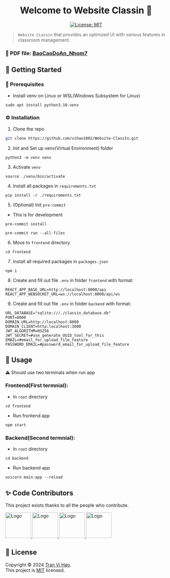 <h1 align="center">Welcome to Website Classin 👋</h1>
<p align="center">
  <a href="https://github.com/vihao1802/Website-ClassIn/blob/main/LICENSE">
    <img alt="License: MIT" src="https://img.shields.io/badge/license-MIT-yellow.svg" target="_blank" />
  </a>
</p>

<!--
[![GitHub Watches](https://img.shields.io/github/watchers/vihao1802/Website-ClassIn.svg?style=social&label=Watch&maxAge=2592000)](https://github.com/vihao1802/Website-ClassIn/watchers)
[![Contributors](https://img.shields.io/github/contributors/vihao1802/Website-ClassIn.svg)](https://github.com/vihao1802/Website-ClassIn/graphs/contributors)
 <a href="https://github.com/vihao1802/pharmacy-management">
    <img src="https://img.shields.io/github/contributors/vihao1802/pharmacy-management.svg" alt="Contributors">
  </a>
-->

> `Website CLassin` that provides an optimzed UI with various features in classroom management.

### 📄 PDF file: [BaoCaoDoAn_Nhom7]()

<!-- GETTING STARTED -->
## 🎯 Getting Started

### 💎 Prerequisites

* Install venv on Linux or WSL(Windows Subsystem for Linux)
```
sudo apt install python3.10-venv
```

### ⚙️ Installation 
1. Clone the repo
 ```sh
 git clone https://github.com/vihao1802/Website-ClassIn.git
 ```
2. Init and Set up venv(Virtual Environment) folder
```
python3 -m venv venv
```
3. Activate `venv`
```
source ./venv/bin/activate
```
4. Install all packages in `requirements.txt`
```
pip install -r ./requirements.txt
```
5. (Optional) Init `pre-commit`

* This is for development
```
pre-commit install
```
```
pre-commit run --all-files
```
6. Move to `frontend` directory
```
cd frontend
```
7. Install all required packages in `packages.json`
```
npm i
```
8. Create and fill out file `.env` in folder `frontend` with format:
```env
REACT_APP_BASE_URL=http://localhost:8000/api
REACT_APP_WEBSOCKET_URL=ws://localhost:8000/api/ws
```
9. Create and fill out file `.env` in folder `backend` with format:
```env
URL_DATABASE="sqlite:///./classin_database.db"
PORT=8000
DOMAIN_URL=http://localhost:8000
DOMAIN_CLIENT=http:localhost:3000
JWT_ALGORITHM=HS256
JWT_SECRET=#use_generate_UUID_tool_for_this
EMAIL=#email_for_upload_file_feature 
PASSWORD_EMAIL=#password_email_for_upload_file_feature
```
## 🚀 Usage
⚠️ Should use two terminals when run app

### Frontend(First termnial):
* In `root` directory 
```
cd frontend
```
* Run frontend app
```
npm start
```

### Backend(Second termnial):
* In `root` directory 
```
cd backend
```
* Run backend app
```
uvicorn main:app --reload
```

## ✨ Code Contributors

This project exists thanks to all the people who contribute.

<a href="https://github.com/vihao1802">
  <img src="https://avatars.githubusercontent.com/u/108573121?v=4" alt="Logo" width="80" height="80">
</a>

<a href="https://github.com/Huchuynh">
  <img src="https://avatars.githubusercontent.com/u/117436192?v=4" alt="Logo" width="80" height="80">
</a>

<a href="https://github.com/hnoga-n">
  <img src="https://avatars.githubusercontent.com/u/108043073?v=4" alt="Logo" width="80" height="80">
</a>

<a href="https://github.com/lamtuankiet20122003">
  <img src="https://avatars.githubusercontent.com/u/117509967?v=4" alt="Logo" width="80" height="80">
</a>

## 📝 License

Copyright © 2024 [Tran Vi Hao](https://github.com/vihao1802).<br />
This project is [MIT](https://github.com/vihao1802/Website-ClassIn/blob/main/LICENSE) licensed.
